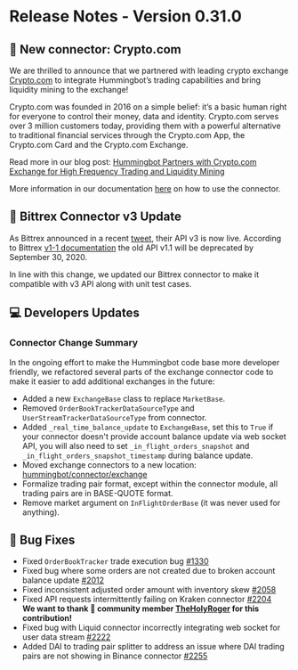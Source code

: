 # Release Notes - Version 0.31.0

## 🔗 New connector: Crypto.com

We are thrilled to announce that we partnered with leading crypto exchange [Crypto.com](https://crypto.com/exchange) to integrate Hummingbot’s trading capabilities and bring liquidity mining to the exchange!

Crypto.com was founded in 2016 on a simple belief: it’s a basic human right for everyone to control their money, data and identity. Crypto.com serves over 3 million customers today, providing them with a powerful alternative to traditional financial services through the Crypto.com App, the Crypto.com Card and the Crypto.com Exchange.

Read more in our blog post: [Hummingbot Partners with Crypto.com Exchange for High Frequency Trading and Liquidity Mining](https://hummingbot.io/blog/2020-09-hummingbot-partners-with-crypto-com/)

More information in our documentation [here](/connectors/crypto-com) on how to use the connector.

## 🔗 Bittrex Connector v3 Update

As Bittrex announced in a recent [tweet](https://twitter.com/BittrexExchange/status/1273408336214491136), their API v3 is now live. According to Bittrex [v1-1 documentation](https://bittrex.github.io/api/v1-1) the old API v1.1 will be deprecated by September 30, 2020.

In line with this change, we updated our Bittrex connector to make it compatible with v3 API along with unit test cases.

## 💻 Developers Updates

### Connector Change Summary

In the ongoing effort to make the Hummingbot code base more developer friendly, we refactored several parts of the exchange connector code to make it easier to add additional exchanges in the future:

- Added a new `ExchangeBase` class to replace `MarketBase`.
- Removed `OrderBookTrackerDataSourceType` and `UserStreamTrackerDataSourceType` from connector.
- Added `_real_time_balance_update` to `ExchangeBase`, set this to `True` if your connector doesn't provide account balance
  update via web socket API, you will also need to set `_in_flight_orders_snapshot` and `_in_flight_orders_snapshot_timestamp`
  during balance update.
- Moved exchange connectors to a new location: [hummingbot/connector/exchange](https://github.com/CoinAlpha/hummingbot/tree/development/hummingbot/connector/exchange)
- Formalize trading pair format, except within the connector module, all trading pairs are in BASE-QUOTE format.
- Remove market argument on `InFlightOrderBase` (it was never used for anything).

## 🐞 Bug Fixes

- Fixed `OrderBookTracker` trade execution bug [#1330](https://github.com/CoinAlpha/hummingbot/issues/1330)
- Fixed bug where some orders are not created due to broken account balance update [#2012](https://github.com/CoinAlpha/hummingbot/issues/2012)
- Fixed inconsistent adjusted order amount with inventory skew [#2058](https://github.com/CoinAlpha/hummingbot/issues/2058)
- Fixed API requests intermittently failing on Kraken connector [#2204](https://github.com/CoinAlpha/hummingbot/issues/2204) </br> **We want to thank 🙏 community member [TheHolyRoger](https://github.com/TheHolyRoger) for this contribution!**
- Fixed bug with Liquid connector incorrectly integrating web socket for user data stream [#2222](https://github.com/CoinAlpha/hummingbot/issues/2222)
- Added DAI to trading pair splitter to address an issue where DAI trading pairs are not showing in Binance connector [#2255](https://github.com/CoinAlpha/hummingbot/issues/2255)
